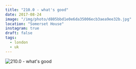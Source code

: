 ```yaml
---
title: "210.0 - what's good"
date: 2017-08-24
image: "/img/photo/d805bbd1e0e6da35006ecb3aea9ee32b.jpg"
location: "Somerset House"
instagram: true
draft: false
tags:
  - london
  - uk
---
```


![210.0 - what's good](/img/photo/d805bbd1e0e6da35006ecb3aea9ee32b.jpg)
